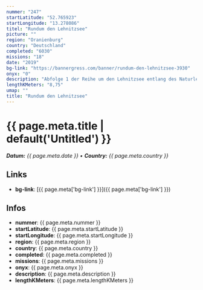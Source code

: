 ```yaml
---
nummer: "247"
startLatitude: "52.765923"
startLongitude: "13.278086"
titel: "Rundum den Lehnitzsee"
picture: ""
region: "Oranienburg"
country: "Deutschland"
completed: "6030"
missions: "18"
date: "2019"
bg-link: "https://bannergress.com/banner/rundum-den-lehnitzsee-3930"
onyx: "0"
description: "Abfolge 1 der Reihe um den Lehnitzsee entlang des Naturlehrpfades.\nZu Fuß wirst du etwa 4 std. benötigen und kannst dies nur mit dem Fahrrad verkürzen."
lengthKMeters: "8,75"
umap: ""
title: "Rundum den Lehnitzsee"
---
```

# {{ page.meta.title | default('Untitled') }}

_**Datum:** {{ page.meta.date }} • **Country:** {{ page.meta.country }}_

## Links
- **bg-link**: [{{ page.meta['bg-link'] }}]({{ page.meta['bg-link'] }})

## Infos
- **nummer**: {{ page.meta.nummer }}
- **startLatitude**: {{ page.meta.startLatitude }}
- **startLongitude**: {{ page.meta.startLongitude }}
- **region**: {{ page.meta.region }}
- **country**: {{ page.meta.country }}
- **completed**: {{ page.meta.completed }}
- **missions**: {{ page.meta.missions }}
- **onyx**: {{ page.meta.onyx }}
- **description**: {{ page.meta.description }}
- **lengthKMeters**: {{ page.meta.lengthKMeters }}
